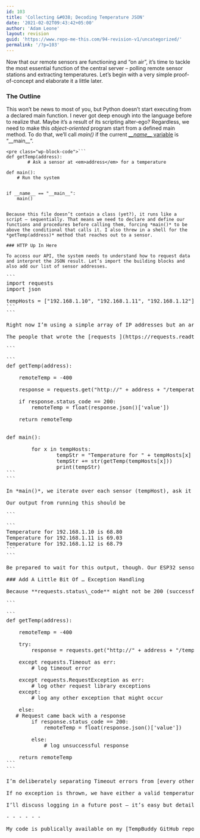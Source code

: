```yaml
---
id: 103
title: 'Collecting &#038; Decoding Temperature JSON'
date: '2021-02-02T09:43:42+05:00'
author: 'Adam Leone'
layout: revision
guid: 'https://www.repo-me-this.com/94-revision-v1/uncategorized/'
permalink: '/?p=103'
---
```


Now that our remote sensors are functioning and “on air”, it’s time to tackle the most essential function of the central server – polling remote sensor stations and extracting temperatures. Let’s begin with a very simple proof-of-concept and elaborate it a little later.

### The Outline

This won’t be news to most of you, but Python doesn’t start executing from a declared main function. I never got deep enough into the language before to realize that. Maybe it’s a result of its scripting alter-ego? Regardless, we need to make this *object-oriented* program start from a defined main method. To do that, we’ll call *main()* if the current [*\_\_name\_\_* variable](https://www.geeksforgeeks.org/__name__-special-variable-python/) is “\_\_main\_\_”.

```
<pre class="wp-block-code">```
def getTemp(address):
        # Ask a sensor at <em>address</em> for a temperature

def main():
	# Run the system


if __name__ == "__main__":
	main()
```
```

Because this file doesn’t contain a class (yet?), it runs like a script – sequentially. That means we need to declare and define our functions and procedures before calling them, forcing *main()* to be above the conditional that calls it. I also threw in a shell for the *getTemp(address)* method that reaches out to a sensor.

### HTTP Up In Here

To access our API, the system needs to understand how to request data and interpret the JSON result. Let’s import the building blocks and also add our list of sensor addresses.

```
<pre class="wp-block-code">```
import requests
import json

tempHosts = ["192.168.1.10", "192.168.1.11", "192.168.1.12"]
```
```

Right now I’m using a simple array of IP addresses but an array of name-address **tuples** might be easier to read and work with later on.

The people that wrote the [requests ](https://requests.readthedocs.io/en/latest/user/quickstart/)and [JSON ](https://docs.python.org/3/library/json.html)libraries are amazing. They make HTTP communication so easy! Watch this:

```
<pre class="wp-block-code">```
def getTemp(address):

	remoteTemp = -400

	response = requests.get("http://" + address + "/temperature", timeout=10)

	if response.status_code == 200:
		remoteTemp = float(response.json()['value'])

	return remoteTemp


def main():

        for x in tempHosts:
                tempStr = "Temperature for " + tempHosts[x] + " is "
                tempStr += str(getTemp(tempHosts[x]))
                print(tempStr)
```
```

In *main()*, we iterate over each sensor (tempHost), ask it for data, and print an output string. *getTemp(address)* is where the magic happens. The **request** library *get* function takes the HTTP address of our host’s API function and a timeout parameter so we aren’t waiting forever and returns a response object. We can dig into that response to see if the call was successful (server code 200) and, if so, pull out the temperature value. The **JSON** library decodes the stringified JSON response from the ESP32 by searching for the key ‘value’ and returning the value, or temperature. *getTemp* then returns either the float value from our remote sensor or the implausible temperature *remoteTemp* was initialized to.

Our output from running this should be

```
<pre class="wp-block-code">```
Temperature for 192.168.1.10 is 68.80
Temperature for 192.168.1.11 is 69.03
Temperature for 192.168.1.12 is 68.79
```
```

Be prepared to wait for this output, though. Our ESP32 sensor stations don’t hold the current temperature in a buffer and blast it back – they only sniff the temperature when requested. It might take 6-10 seconds to run through these three sensors in sequential order. We’ll fix that later with multi-threading.

### Add A Little Bit Of … Exception Handling

Because **requests.status\_code** might not be 200 (successful), we need to handle the alternative scenarios with some exception handling and will add in logging later so we can analyze system failures.

```
<pre class="wp-block-code">```
def getTemp(address):

	remoteTemp = -400

	try:
		response = requests.get("http://" + address + "/temperature", timeout=10)

	except requests.Timeout as err:
		# log timeout error

	except requests.RequestException as err:
		# log other request library exceptions
	except:
		# log any other exception that might occur

	else:
   # Request came back with a response
		if response.status_code == 200:
			remoteTemp = float(response.json()['value'])
			
		else:  
			# log unsuccessful response

	return remoteTemp
```
```

I’m deliberately separating Timeout errors from [every other **requests** error](https://requests.readthedocs.io/en/master/_modules/requests/exceptions/) or exception because I want to know explicitly when the ESP32s fail to response, indicating they aren’t on the network or have an internal error. Connection errors, invalid URL errors, and the like can be logged in one statement with their error message and a note that it came from the **requests**. Otherwise, we’ll log any-old exception that happens with just its message and hope to figure it out later.

If no exception is thrown, we have either a valid temperature or a valid HTTP response with an unsuccessful payload. Both are easy to handle.

I’ll discuss logging in a future post – it’s easy but detailed enough to deserve the limelight on its own.

- - - - - -

My code is publically available on my [TempBuddy GitHub repository](https://github.com/ildrummer/TempBuddy).